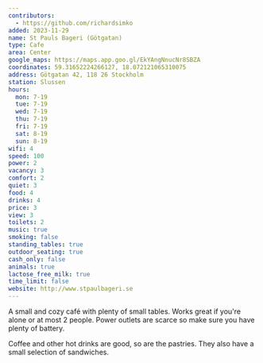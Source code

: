 ```yaml
---
contributors:
  - https://github.com/richardsimko
added: 2023-11-29
name: St Pauls Bageri (Götgatan)
type: Cafe
area: Center
google_maps: https://maps.app.goo.gl/EkYAngNnucNr8SBZA
coordinates: 59.31652224266127, 18.072121065310075
address: Götgatan 42, 118 26 Stockholm
station: Slussen
hours:
  mon: 7-19
  tue: 7-19
  wed: 7-19
  thu: 7-19
  fri: 7-19
  sat: 8-19
  sun: 8-19
wifi: 4
speed: 100
power: 2
vacancy: 3
comfort: 2
quiet: 3
food: 4
drinks: 4
price: 3
view: 3
toilets: 2
music: true
smoking: false
standing_tables: true
outdoor_seating: true
cash_only: false
animals: true
lactose_free_milk: true
time_limit: false
website: http://www.stpaulbageri.se
---
```


A small and cozy café with plenty of small tables. Works great if you're alone or at most 2 people. Power outlets are scarce so make sure you have plenty of battery.

Coffee and other hot drinks are good, so are the pastries. They also have a small selection of sandwiches.
